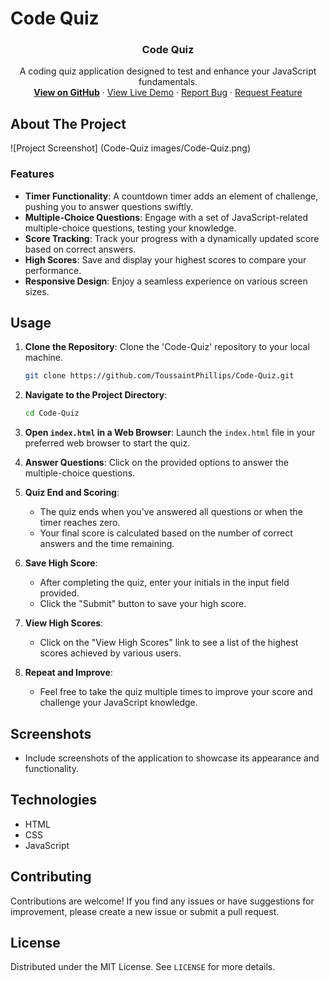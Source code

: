 # Code Quiz 

<h3 align="center">Code Quiz</h3>

<p align="center">
  A coding quiz application designed to test and enhance your JavaScript fundamentals.
  <br />
  <a href="https://github.com/ToussaintPhillips/Code-Quiz"><strong>View on GitHub</strong></a>
  ·
  <a href="https://toussaintphillips.github.io/Code-Quiz/">View Live Demo</a>
  ·
  <a href="https://github.com/ToussaintPhillips/Code-Quiz/issues">Report Bug</a>
  ·
  <a href="https://github.com/ToussaintPhillips/Code-Quiz/issues">Request Feature</a>
</p>

## About The Project

![Project Screenshot] (Code-Quiz images/Code-Quiz.png)

### Features

- **Timer Functionality**: A countdown timer adds an element of challenge, pushing you to answer questions swiftly.
- **Multiple-Choice Questions**: Engage with a set of JavaScript-related multiple-choice questions, testing your knowledge.
- **Score Tracking**: Track your progress with a dynamically updated score based on correct answers.
- **High Scores**: Save and display your highest scores to compare your performance.
- **Responsive Design**: Enjoy a seamless experience on various screen sizes.

## Usage

1. **Clone the Repository**: Clone the 'Code-Quiz' repository to your local machine.
    ```bash
    git clone https://github.com/ToussaintPhillips/Code-Quiz.git
    ```

2. **Navigate to the Project Directory**:
    ```bash
    cd Code-Quiz
    ```

3. **Open `index.html` in a Web Browser**: Launch the `index.html` file in your preferred web browser to start the quiz.

4. **Answer Questions**: Click on the provided options to answer the multiple-choice questions.

5. **Quiz End and Scoring**:
   - The quiz ends when you've answered all questions or when the timer reaches zero.
   - Your final score is calculated based on the number of correct answers and the time remaining.

6. **Save High Score**:
   - After completing the quiz, enter your initials in the input field provided.
   - Click the "Submit" button to save your high score.

7. **View High Scores**:
   - Click on the "View High Scores" link to see a list of the highest scores achieved by various users.

8. **Repeat and Improve**:
   - Feel free to take the quiz multiple times to improve your score and challenge your JavaScript knowledge.

## Screenshots

- Include screenshots of the application to showcase its appearance and functionality.

## Technologies

- HTML
- CSS
- JavaScript

## Contributing

Contributions are welcome! If you find any issues or have suggestions for improvement, please create a new issue or submit a pull request.

## License

Distributed under the MIT License. See `LICENSE` for more details.

